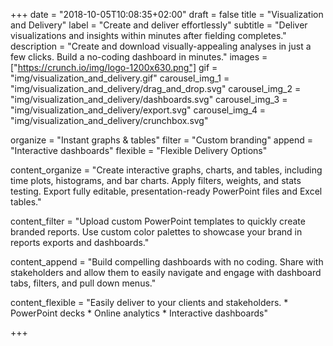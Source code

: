 +++
date = "2018-10-05T10:08:35+02:00"
draft = false
title = "Visualization and Delivery"
label = "Create and deliver effortlessly"
subtitle = "Deliver visualizations and insights within minutes after fielding completes."
description = "Create and download visually-appealing analyses in just a few clicks. Build a no-coding dashboard in minutes."
images = ["https://crunch.io/img/logo-1200x630.png"]
gif = "img/visualization_and_delivery.gif"
carousel_img_1 = "img/visualization_and_delivery/drag_and_drop.svg"
carousel_img_2 = "img/visualization_and_delivery/dashboards.svg"
carousel_img_3 = "img/visualization_and_delivery/export.svg"
carousel_img_4 = "img/visualization_and_delivery/crunchbox.svg"

organize = "Instant graphs & tables"
filter = "Custom branding"
append = "Interactive dashboards"
flexible = "Flexible Delivery Options"

content_organize = "Create interactive graphs, charts, and tables, including time plots, histograms, and bar charts. Apply filters, weights, and stats testing. Export fully editable, presentation-ready PowerPoint files and Excel tables."

content_filter = "Upload custom PowerPoint templates to quickly create branded reports. Use custom color palettes to showcase your brand in reports exports and dashboards."

content_append = "Build compelling dashboards with no coding. Share with stakeholders and allow them to easily navigate and engage with dashboard tabs, filters, and pull down menus."

content_flexible  = "Easily deliver to your clients and stakeholders. * PowerPoint decks * Online analytics * Interactive dashboards"

+++
